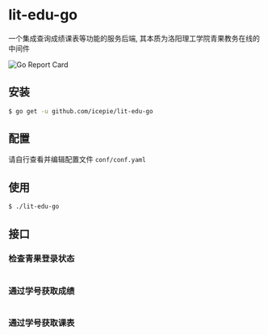 # lit-edu-go
 
一个集成查询成绩课表等功能的服务后端, 其本质为洛阳理工学院青果教务在线的中间件

 ![Go Report Card](https://goreportcard.com/badge/github.com/icepie/lit-edu-go)

## 安装

```bash
$ go get -u github.com/icepie/lit-edu-go
```

## 配置

请自行查看并编辑配置文件 `conf/conf.yaml`

## 使用

```bash
$ ./lit-edu-go
```

## 接口

### 检查青果登录状态

```

```

### 通过学号获取成绩

```

```

### 通过学号获取课表

```

```


